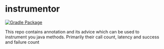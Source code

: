 # instrumentor

[![Gradle Package](https://github.com/ankurjain-nitrr/instrumentor/actions/workflows/gradle-publish.yml/badge.svg)](https://github.com/ankurjain-nitrr/instrumentor/actions/workflows/gradle-publish.yml)

This repo contains annotation and its advice which can be used to instrument you java methods. Primarily their call count, latency and success and failure count

